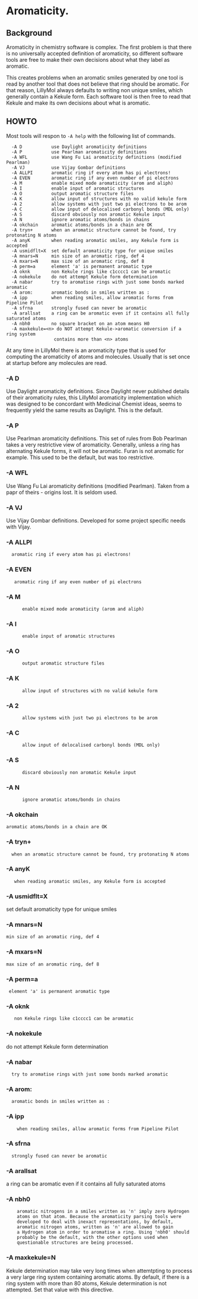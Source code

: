 # Aromaticity.

## Background
Aromaticity in chemistry software is complex. The first problem
is that there is no universally accepted definition of aromaticity,
so different software tools are free to make their own decisions
about what they label as aromatic.

This creates problems when an aromatic smiles generated by one
tool is read by another tool that does not believe that ring should
be aromatic. For that reason, LillyMol always defaults to writing
non unique smiles, which generally contain a Kekule form. Each 
software tool is then free to read that Kekule and make its own
decisions about what is aromatic.

## HOWTO
Most tools will respon to `-A help` with the following list of
commands.
```
  -A D           use Daylight aromaticity definitions
  -A P           use Pearlman aromaticity definitions
  -A WFL         use Wang Fu Lai aromaticity definitions (modified Pearlman)
  -A VJ          use Vijay Gombar definitions
  -A ALLPI       aromatic ring if every atom has pi electrons!
  -A EVEN        aromatic ring if any even number of pi electrons
  -A M           enable mixed mode aromaticity (arom and aliph)
  -A I           enable input of aromatic structures
  -A O           output aromatic structure files
  -A K           allow input of structures with no valid kekule form
  -A 2           allow systems with just two pi electrons to be arom
  -A C           allow input of delocalised carbonyl bonds (MDL only)
  -A S           discard obviously non aromatic Kekule input
  -A N           ignore aromatic atoms/bonds in chains
  -A okchain     aromatic atoms/bonds in a chain are OK
  -A tryn+       when an aromatic structure cannot be found, try protonating N atoms
  -A anyK        when reading aromatic smiles, any Kekule form is accepted
  -A usmidflt=X  set default aromaticity type for unique smiles
  -A mnars=N     min size of an aromatic ring, def 4
  -A mxars=N     max size of an aromatic ring, def 8
  -A perm=a      element 'a' is permanent aromatic type
  -A oknk        non Kekule rings like c1cccc1 can be aromatic
  -A nokekule    do not attempt Kekule form determination
  -A nabar       try to aromatise rings with just some bonds marked aromatic
  -A arom:       aromatic bonds in smiles written as :
  -A ipp         when reading smiles, allow aromatic forms from Pipeline Pilot
  -A sfrna       strongly fused can never be aromatic
  -A arallsat    a ring can be aromatic even if it contains all fully saturated atoms
  -A nbh0        no square bracket on an atom means H0
  -A maxkekule=<n> do NOT attempt Kekule->aromatic conversion if a ring system
                  contains more than <n> atoms
```

At any time in LillyMol there is an aromaticity type that is used
for computing the aromaticity of atoms and molecules. Usually that is set
once at startup before any molecules are read.

### -A D
Use Daylight aromaticity definitions.  Since Daylight never published
details of their aromaticity rules, this LillyMol aromaticity
implementation which was designed to be concordant with Medicinal Chemist
ideas, seems to frequently yield the same results as Daylight. This is the default.

### -A P
Use Pearlman aromaticity definitions. This set of rules from Bob Pearlman
takes a very restrictive view of aromaticity. Generally, unless a ring
has alternating Kekule forms, it will not be aromatic. Furan is not 
aromatic for example. This used to be the default, but was too
restrictive.

### -A WFL
Use Wang Fu Lai aromaticity definitions (modified Pearlman). Taken 
from a papr of theirs - origins lost. It is seldom used.

### -A VJ
Use Vijay Gombar definitions. Developed for some project specific needs
with Vijay.

### -A ALLPI
      aromatic ring if every atom has pi electrons!
### -A EVEN
       aromatic ring if any even number of pi electrons
### -A M
          enable mixed mode aromaticity (arom and aliph)
### -A I
          enable input of aromatic structures
### -A O
          output aromatic structure files
### -A K
          allow input of structures with no valid kekule form
### -A 2
          allow systems with just two pi electrons to be arom
### -A C
          allow input of delocalised carbonyl bonds (MDL only)
### -A S
          discard obviously non aromatic Kekule input
### -A N
          ignore aromatic atoms/bonds in chains
### -A okchain
    aromatic atoms/bonds in a chain are OK
### -A tryn+
      when an aromatic structure cannot be found, try protonating N atoms
### -A anyK
       when reading aromatic smiles, any Kekule form is accepted
### -A usmidflt=X
 set default aromaticity type for unique smiles
### -A mnars=N
    min size of an aromatic ring, def 4
### -A mxars=N
    max size of an aromatic ring, def 8
### -A perm=a
     element 'a' is permanent aromatic type
### -A oknk
       non Kekule rings like c1cccc1 can be aromatic
### -A nokekule
   do not attempt Kekule form determination
### -A nabar
      try to aromatise rings with just some bonds marked aromatic
### -A arom:
      aromatic bonds in smiles written as :
### -A ipp
        when reading smiles, allow aromatic forms from Pipeline Pilot
### -A sfrna
      strongly fused can never be aromatic
### -A arallsat
   a ring can be aromatic even if it contains all fully saturated atoms

### -A nbh0
        aromatic nitrogens in a smiles written as 'n' imply zero Hydrogen
        atoms on that atom. Because the aromaticity parsing tools were
        developed to deal with inexact representations, by default,
        aromatic nitrogen atoms, written as 'n' are allowed to gain
        a Hydrogen atom in order to aromatise a ring. Using 'nbh0' should
        probably be the default, with the other options used when
        questionable structures are being processed.

### -A maxkekule=N
   Kekule determination may take very long times when attemtpting to process a very large
   ring system containing aromatic atoms. By default, if there is a ring system with more
   than 80 atoms, Kekule determination is not attempted. Set that value with this directive.
